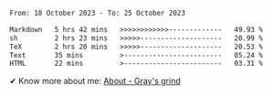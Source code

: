 <!--START_SECTION:waka-->

```txt
From: 18 October 2023 - To: 25 October 2023

Markdown   5 hrs 42 mins   >>>>>>>>>>>>-------------   49.93 %
sh         2 hrs 23 mins   >>>>>--------------------   20.99 %
TeX        2 hrs 20 mins   >>>>>--------------------   20.53 %
Text       35 mins         >------------------------   05.24 %
HTML       22 mins         >------------------------   03.31 %
```

<!--END_SECTION:waka-->

<!-- [![grayxu's github stats](https://github-readme-stats.vercel.app/api?username=grayxu&count_private=true&show_icons=true)](https://github.com/grayxu) -->

✔ Know more about me: [About - Gray's grind](https://www.grayxu.cn/)
